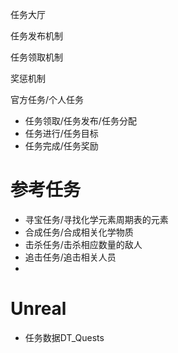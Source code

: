 任务大厅

任务发布机制

任务领取机制

奖惩机制

官方任务/个人任务


*  任务领取/任务发布/任务分配
*  任务进行/任务目标
*  任务完成/任务奖励



# 参考任务

*  寻宝任务/寻找化学元素周期表的元素
*  合成任务/合成相关化学物质
*  击杀任务/击杀相应数量的敌人
*  追击任务/追击相关人员
*  

# Unreal

* 任务数据DT_Quests

